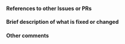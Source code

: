 #### References to other Issues or PRs

#### Brief description of what is fixed or changed

#### Other comments
